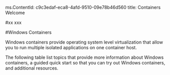 ms.ContentId: c9c3edaf-eca8-4afd-9510-09e78b46d560
title: Containers Welcome

#xx xxx

#Windows Containers

Windows containers provide operating system level virtualization that allow you to run multiple isolated applications on one container host.

The following table list topics that provide more information about Windows containers, a guided quick start so that you can try out Windows containers, and additional resources.




